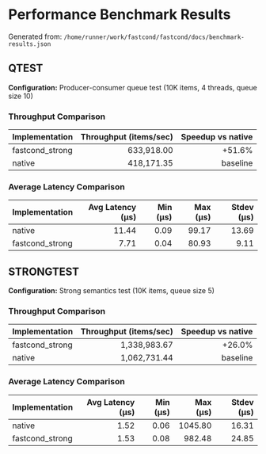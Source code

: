 # Performance Benchmark Results

Generated from: `/home/runner/work/fastcond/fastcond/docs/benchmark-results.json`

## QTEST
**Configuration:** Producer-consumer queue test (10K items, 4 threads, queue size 10)
### Throughput Comparison
| Implementation | Throughput (items/sec) | Speedup vs native |
|---|---:|---:|
| fastcond_strong | 633,918.00 | +51.6% |
| native | 418,171.35 | baseline |

### Average Latency Comparison
| Implementation | Avg Latency (μs) | Min (μs) | Max (μs) | Stdev (μs) |
|---|---:|---:|---:|---:|
| native | 11.44 | 0.09 | 99.17 | 13.69 |
| fastcond_strong | 7.71 | 0.04 | 80.93 | 9.11 |

## STRONGTEST
**Configuration:** Strong semantics test (10K items, queue size 5)
### Throughput Comparison
| Implementation | Throughput (items/sec) | Speedup vs native |
|---|---:|---:|
| fastcond_strong | 1,338,983.67 | +26.0% |
| native | 1,062,731.44 | baseline |

### Average Latency Comparison
| Implementation | Avg Latency (μs) | Min (μs) | Max (μs) | Stdev (μs) |
|---|---:|---:|---:|---:|
| native | 1.52 | 0.06 | 1045.80 | 16.31 |
| fastcond_strong | 1.53 | 0.08 | 982.48 | 24.85 |
